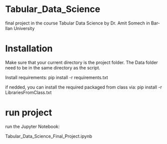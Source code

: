 # Tabular_Data_Science
final project in the course Tabular Data Science  by Dr. Amit Somech in Bar-Ilan University

# Installation
Make sure that your current directory is the project folder.
The Data folder need to be in the same directory as the script.

Install requirements: pip install -r requirements.txt

if nedded, you can install the required packaged from class via: pip install -r LibrariesFromClass.txt

# run project
run the Jupyter Notebook:

Tabular_Data_Science_Final_Project.ipynb
